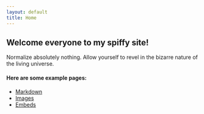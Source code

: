 ```yaml
---
layout: default
title: Home
---
```


## Welcome everyone to my spiffy site!

Normalize absolutely nothing. 
Allow yourself to revel in the bizarre nature of the living universe.


#### Here are some example pages:

- [Markdown](02-markdown-examples)
- [Images](03-images-examples)
- [Embeds](04-embeds-examples)
